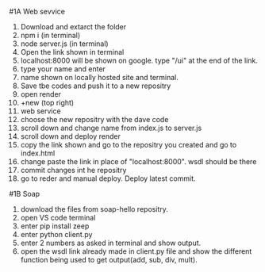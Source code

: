 #1A Web sevvice
1) Download and extarct the folder
2) npm i (in terminal)
3) node server.js (in terminal)
4) Open the link shown in terminal
5) localhost:8000 will be shown on google. type "/ui" at the end of the link.
6) type your name and enter
7) name shown on locally hosted site and terminal.
8) Save tbe codes and push it to a new repositry
9) open render
10) +new (top right)
11) web service
12) choose the new repositry with the dave code
13) scroll down and change name from index.js to server.js
14) scroll down and deploy render
15) copy the link shown and go to the repositry you created and go to index.html
16) change paste the link in place of "localhost:8000". wsdl should be there
17) commit changes int he repositry
18) go to reder and manual deploy. Deploy latest commit.

 
#1B Soap 
1) download the files from soap-hello repositry.
2) open VS code terminal
3) enter pip install zeep
4) enter python client.py
5) enter 2 numbers as asked in terminal and show output.
6) open the wsdl link already made in client.py file and show the different function being used to get output(add, sub, div, mult).
